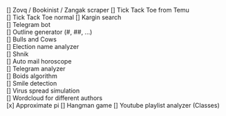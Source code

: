 [] Zovq / Bookinist / Zangak scraper
[] Tick Tack Toe from Temu  
[] Tick Tack Toe normal
[] Kargin search  
[] Telegram bot  
[] Outline generator (#, ##, ...)  
[] Bulls and Cows  
[] Election name analyzer  
[] Shnik  
[] Auto mail horoscope  
[] Telegram analyzer  
[] Boids algorithm  
[] Smile detection  
[] Virus spread simulation  
[] Wordcloud for different authors  
[x] Approximate pi 
[] Hangman game
[] Youtube playlist analyzer (Classes)
